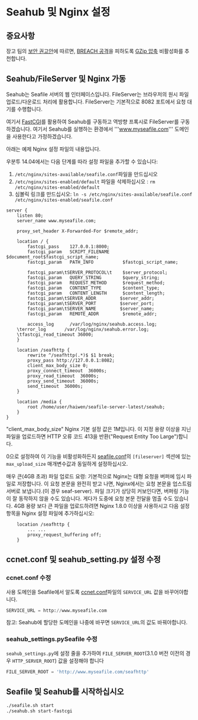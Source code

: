 # Seahub 및 Nginx 설정

## 중요사항

장고 팀의 [보안 권고안](https://www.djangoproject.com/weblog/2013/aug/06/breach-and-django/)에 따르면, [BREACH 공격](http://breachattack.com/)을 피하도록 [GZip 압축](http://wiki.nginx.org/HttpGzipModule) 비활성화를 추천합니다.

## Seahub/FileServer 및 Nginx 가동

Seahub는 Seafile 서버의 웹 인터페이스입니다. FileServer는 브라우저의 원시 파일 업로드/다운로드 처리에 활용합니다. FileServer는 기본적으로 8082 포트에서 요청 대기를 수행합니다.

여기서 [FastCGI](http://en.wikipedia.org/wiki/FastCGI)를 활용하여 Seahub를 구동하고 역방향 프록시로 FileServer를 구동하겠습니다. 여기서 Seahub를 실행하는 환경에서 '''www.myseafile.com''' 도메인을 사용한다고 가정하겠습니다.

아래는 예제 Nginx 설정 파일의 내용입니다.

우분투 14.04에서는 다음 단계를 따라 설정 파일을 추가할 수 있습니다:

1. `/etc/nginx/sites-available/seafile.conf`파일을 만드십시오
2. `/etc/nginx/sites-enabled/default` 파일을 삭제하십시오 : `rm /etc/nginx/sites-enabled/default`
3. 심볼릭 링크를 만드십시오: `ln -s /etc/nginx/sites-available/seafile.conf /etc/nginx/sites-enabled/seafile.conf`

```nginx
server {
    listen 80;
    server_name www.myseafile.com;

    proxy_set_header X-Forwarded-For $remote_addr;

    location / {
        fastcgi_pass    127.0.0.1:8000;
        fastcgi_param   SCRIPT_FILENAME     $document_root$fastcgi_script_name;
        fastcgi_param   PATH_INFO           $fastcgi_script_name;

        fastcgi_param\tSERVER_PROTOCOL\t    $server_protocol;
        fastcgi_param   QUERY_STRING        $query_string;
        fastcgi_param   REQUEST_METHOD      $request_method;
        fastcgi_param   CONTENT_TYPE        $content_type;
        fastcgi_param   CONTENT_LENGTH      $content_length;
        fastcgi_param\tSERVER_ADDR         $server_addr;
        fastcgi_param\tSERVER_PORT         $server_port;
        fastcgi_param\tSERVER_NAME         $server_name;
        fastcgi_param   REMOTE_ADDR         $remote_addr;

        access_log      /var/log/nginx/seahub.access.log;
    \terror_log       /var/log/nginx/seahub.error.log;
    \tfastcgi_read_timeout 36000;
    }

    location /seafhttp {
        rewrite ^/seafhttp(.*)$ $1 break;
        proxy_pass http://127.0.0.1:8082;
        client_max_body_size 0;
        proxy_connect_timeout  36000s;
        proxy_read_timeout  36000s;
        proxy_send_timeout  36000s;
        send_timeout  36000s;
    }

    location /media {
        root /home/user/haiwen/seafile-server-latest/seahub;
    }
}
```

"client_max_body_size" Nginx 기본 설정 값은 1M입니다. 이 지정 용량 이상을 지닌 파일을 업로드하면 HTTP 오류 코드 413을 반환("Request Entity Too Large")합니다.

0으로 설정하여 이 기능을 비활성화하든지 [seafile.conf](../config/seafile-conf.md)의 `[fileserver]` 섹션에 있는 `max_upload_size` 매개변수값과 동일하게 설정하십시오.

매우 큰(4GB 초과) 파일 업로드 요령: 기본적으로 Nginx는 대형 요청을 버퍼에 임시 파일로 저장합니다. 이 요청 본문을 완전히 받고 나면, Nginx에서는 요청 본문을 업스트림 서버로 보냅니다.(이 경우 seaf-server). 파일 크기가 상당히 커보인다면, 버퍼링 기능이 잘 동작하지 않을 수도 있습니다. 게다가 도중에 요청 본문 전달을 멈출 수도 있습니다. 4GB 용량 보다 큰 파일을 업로드하려면 Nginx 1.8.0 이상을 사용하시고 다음 설정 항목을 Nginx 설정 파일에 추가하십시오:

```nginx
    location /seafhttp {
        ... ...
        proxy_request_buffering off;
    }
```

## ccnet.conf 및 seahub_setting.py 설정 수정

### ccnet.conf 수정

사용 도메인을 Seafile에서 알도록 [ccnet.conf](../config/ccnet-conf.md)파일의 <code>SERVICE_URL</code> 값을 바꾸어야합니다.

```python
SERVICE_URL = http://www.myseafile.com
```

참고: Seahub에 할당한 도메인을 나중에 바꾸면 <code>SERVICE_URL</code>의 값도 바꿔야합니다.

### seahub_settings.pySeafile 수정

<code>seahub_settings.py</code>에 설정 줄을 추가하여 `FILE_SERVER_ROOT`(3.1.0 버전 이전의 경우 `HTTP_SERVER_ROOT`) 값을 설정해야 합니다

```python
FILE_SERVER_ROOT = 'http://www.myseafile.com/seafhttp'
```

## Seafile 및 Seahub를 시작하십시오

```bash
./seafile.sh start
./seahub.sh start-fastcgi
```

